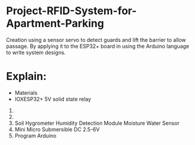# Project-RFID-System-for-Apartment-Parking
Creation using a sensor servo to detect guards and lift the barrier to allow passage. By applying it to the ESP32+ board in using the Arduino language to write system designs.
# Explain:
- Materials
-  IOXESP32+
 5V solid state relay
 1.
 2.
 3.   Soil Hygrometer Humidity Detection Module  Moisture Water
 Sensor
 4.   Mini Micro Submersible DC 2.5-6V
 5.   Program Arduino
